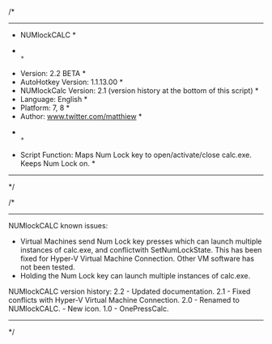 /*
************************************************************************************************
* NUMlockCALC                                                                                  *
*                                                                                              *
* Version:              2.2 BETA                                                               *
* AutoHotkey Version:	1.1.13.00                                                              *
* NUMlockCalc Version:	2.1 (version history at the bottom of this script)                     *
* Language:           	English                                                                *
* Platform:           	7, 8                                                                   *
* Author:             	www.twitter.com/matthiew                                               *
*                                                                                              *
* Script Function:      Maps Num Lock key to open/activate/close calc.exe. Keeps Num Lock on.  *
************************************************************************************************
*/



/*
************************************************************************************************
NUMlockCALC known issues:
  - Virtual Machines send Num Lock key presses which can launch multiple instances of calc.exe,
    and conflictwith SetNumLockState. This has been fixed for Hyper-V Virtual Machine
    Connection. Other VM software has not been tested.
  - Holding the Num Lock key can launch multiple instances of calc.exe.

	
NUMlockCALC version history:
2.2 - Updated documentation.
2.1 - Fixed conflicts with Hyper-V Virtual Machine Connection.
2.0 - Renamed to NUMlockCALC.
    - New icon.
1.0 - OnePressCalc.
************************************************************************************************
*/